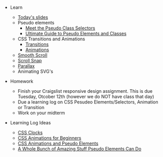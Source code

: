 * Learn
    * [Today's slides](https://docs.google.com/presentation/d/1cpkMkDLG-rB9t58p8qbGq6aWZGjLzKiP5fKVustM7nQ/edit?usp=sharing)
    * Pseudo elements
        * [Meet the Pseudo Class Selectors](https://css-tricks.com/pseudo-class-selectors/)
        * [Ultimate Guide to Pseudo Elements and Classes](https://www.smashingmagazine.com/2016/05/an-ultimate-guide-to-css-pseudo-classes-and-pseudo-elements/)
    * CSS Transitions and Animations
        * [Transitions](https://css-tricks.com/almanac/properties/t/transition/)
        * [Animations](https://css-tricks.com/almanac/properties/a/animation/)
    * [Smooth Scroll](https://www.w3schools.com/howto/howto_css_smooth_scroll.asp)
    * [Scroll Snap](https://css-tricks.com/practical-css-scroll-snapping/)
    * [Parallax](https://www.w3schools.com/howto/howto_css_parallax.asp)
    * Animating SVG's

* Homework
    * Finish your Craigslist responsive design assignment. This is due Tuesday, Otcober 12th (however we do NOT have class that day)
    * Due a learning log on CSS Pesudeo Elements/Selectors, Animation or Transition
    * Work on your midterm

* Learning Log Ideas
    * [CSS Clocks](https://cssanimation.rocks/clocks/)
    * [CSS Animations for Beginners](https://thoughtbot.com/blog/css-animation-for-beginners)
    * [CSS Animations and Pseudo Elements](https://cssanimation.rocks/pseudo-elements/)
    * [A Whole Bunch of Amazing Stuff Pseudo Elements Can Do](https://css-tricks.com/pseudo-element-roundup/)


